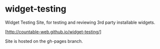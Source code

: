 # widget-testing

Widget Testing Site, for testing and reviewing 3rd party installable widgets.

[http://countable-web.github.io/widget-testing/]

Site is hosted on the gh-pages branch.

